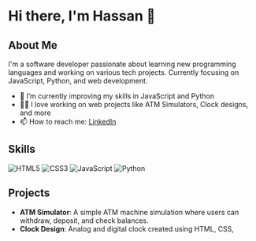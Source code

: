 # Hi there, I'm Hassan 👋

## About Me
I'm a software developer passionate about learning new programming languages and working on various tech projects. Currently focusing on JavaScript, Python, and web development.

- 🌱 I’m currently improving my skills in JavaScript and Python
- 👨‍💻 I love working on web projects like ATM Simulators, Clock designs, and more
- 📫 How to reach me: [LinkedIn](https://www.linkedin.com/in/hassan-arshad-10238b6a/)

## Skills
![HTML5](https://img.shields.io/badge/HTML5-E34F26?style=for-the-badge&logo=html5&logoColor=white)
![CSS3](https://img.shields.io/badge/CSS3-1572B6?style=for-the-badge&logo=css3&logoColor=white)
![JavaScript](https://img.shields.io/badge/JavaScript-F7DF1E?style=for-the-badge&logo=javascript&logoColor=black)
![Python](https://img.shields.io/badge/Python-3776AB?style=for-the-badge&logo=python&logoColor=white)

## Projects
- **ATM Simulator**: A simple ATM machine simulation where users can withdraw, deposit, and check balances.
- **Clock Design**: Analog and digital clock created using HTML, CSS,
